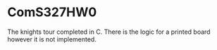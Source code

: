 # ComS327HW0

The knights tour completed in C. There is the logic for a printed board however it is not implemented. 